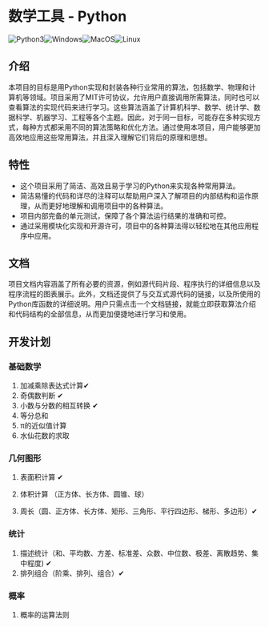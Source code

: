 # 数学工具 - Python

![Python3](https://img.shields.io/badge/-Python-yellow?logo=python)![Windows][Windows-image]![MacOS][MacOS-image]![Linux][Linux-image]

[Windows-image]: https://img.shields.io/badge/-Windows-blue?logo=windows
[MacOS-image]: https://img.shields.io/badge/-MacOS-black?logo=apple
[Linux-image]: https://img.shields.io/badge/-Linux-333?logo=ubuntu

## 介绍

本项目的目标是用Python实现和封装各种行业常用的算法，包括数学、物理和计算机等领域。项目采用了MIT许可协议，允许用户直接调用所需算法，同时也可以查看算法的实现代码来进行学习。这些算法涵盖了计算机科学、数学、统计学、数据科学、机器学习、工程等各个主题。因此，对于同一目标，可能存在多种实现方式，每种方式都采用不同的算法策略和优化方法。通过使用本项目，用户能够更加高效地应用这些常用算法，并且深入理解它们背后的原理和思想。

## 特性

- 这个项目采用了简洁、高效且易于学习的Python来实现各种常用算法。
- 简洁易懂的代码和详尽的注释可以帮助用户深入了解项目的内部结构和运作原理，从而更好地理解和调用项目中的各种算法。
- 项目内部完备的单元测试，保障了各个算法运行结果的准确和可控。
- 通过采用模块化实现和开源许可，项目中的各种算法得以轻松地在其他应用程序中应用。

## 文档

项目文档内容涵盖了所有必要的资源，例如源代码片段、程序执行的详细信息以及程序流程的图表展示。此外，文档还提供了与交互式源代码的链接，以及所使用的Python库函数的详细说明。用户只需点击一个文档链接，就能立即获取算法介绍和代码结构的全部信息，从而更加便捷地进行学习和使用。

## 开发计划

### 基础数学

1. 加减乘除表达式计算✔
1. 奇偶数判断 ✔
1. 小数与分数的相互转换 ✔
1. 等分总和
1. π的近似值计算
1. 水仙花数的求取

### 几何图形

1. 表面积计算 ✔

2. 体积计算 （正方体、长方体、圆锥、球）

3. 周长（圆、正方体、长方体、矩形、三角形、平行四边形、梯形、多边形）✔

### 统计

1. 描述统计（和、平均数、方差、标准差、众数、中位数、极差、离散趋势、集中程度) ✔
2. 排列组合（阶乘、排列、组合）✔

### 概率

1. 概率的运算法则

